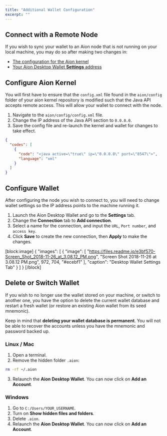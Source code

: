 ```yaml
---
title: "Additional Wallet Configuration"
excerpt: ""
---
```

## Connect with a Remote Node

If you wish to sync your wallet to an Aion node that is not running on your local machine, you may do so after making two changes in:

- [The configuration for the Aion kernel](https://docs.aion.network/docs/configure)
- [Your Aion Desktop Wallet **Settings** address](https://docs.aion.network/docs/configure)

## Configure Aion Kernel

You will first have to ensure that the `config.xml` file found in the `aion/config` folder of your aion kernel repository is modified such that the Java API accepts remote access. This will allow your wallet to connect with the node.

1. Navigate to the `aion/config/config.xml` file.
2. Change the IP address of the Java API section to `0.0.0.0`.
3. Save the config file and re-launch the kernel and wallet for changes to take effect.

```json
{
  "codes": [
    {
      "code": "<java active=\"true\" ip=\"0.0.0.0\" port=\"8547\">",
      "language": "xml"
    }
  ]
}
```

## Configure Wallet

After configuring the node you wish to connect to, you will need to change wallet settings so the IP address points to the machine running it.

1. Launch the Aion Desktop Wallet and go to the **Settings** tab.
2. Change the **Connection** tab to **Add connection**.
3. Select a name for the connection, and input the `URL`, `Port number`, and `access key`.
4. Click **Save** to create the new connection, then **Apply** to make the changes.

[block:image]
{
  "images": [
    {
      "image": [
        "https://files.readme.io/e3bf570-Screen_Shot_2018-11-26_at_3.08.12_PM.png",
        "Screen Shot 2018-11-26 at 3.08.12 PM.png",
        972,
        704,
        "#ecebf1"
      ],
      "caption": "Desktop Wallet Settings Tab"
    }
  ]
}
[/block]
## Delete or Switch Wallet

If you wish to no longer use the wallet stored on your machine, or switch to another one, you have the option to delete the current wallet database and restart a fresh wallet (or restore an existing Aion wallet from its seed mnemonic).

Keep in mind that **deleting your wallet database is permanent**. You will not be able to recover the accounts unless you have the mnemonic and password backed up.

### Linux / Mac

1. Open a terminal.
2. Remove the hidden folder `.aion`:

```bash
rm -rf ~/.aion
```

3. Relaunch the **Aion Desktop Wallet**. You can now click on **Add an Account**.

### Windows

1. Go to `C:/Users/YOUR_USERNAME`.
2. Turn on **Show hidden files and folders**.
3. Delete `.aion`.
4. Relaunch the **Aion Desktop Wallet**. You can now click on **Add an Account**.